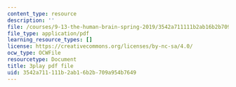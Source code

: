 ```yaml
---
content_type: resource
description: ''
file: /courses/9-13-the-human-brain-spring-2019/3542a711111b2ab16b2b709a954b7649_SchmVoc5NzY.pdf
file_type: application/pdf
learning_resource_types: []
license: https://creativecommons.org/licenses/by-nc-sa/4.0/
ocw_type: OCWFile
resourcetype: Document
title: 3play pdf file
uid: 3542a711-111b-2ab1-6b2b-709a954b7649
---
```

